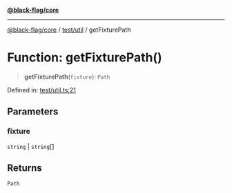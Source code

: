 [**@black-flag/core**](../../../README.md)

***

[@black-flag/core](../../../README.md) / [test/util](../README.md) / getFixturePath

# Function: getFixturePath()

> **getFixturePath**(`fixture`): `Path`

Defined in: [test/util.ts:21](https://github.com/Xunnamius/black-flag/blob/dca16a7cbf43b7d8428fc9b34cc49fc69b7b6672/test/util.ts#L21)

## Parameters

### fixture

`string` | `string`[]

## Returns

`Path`
